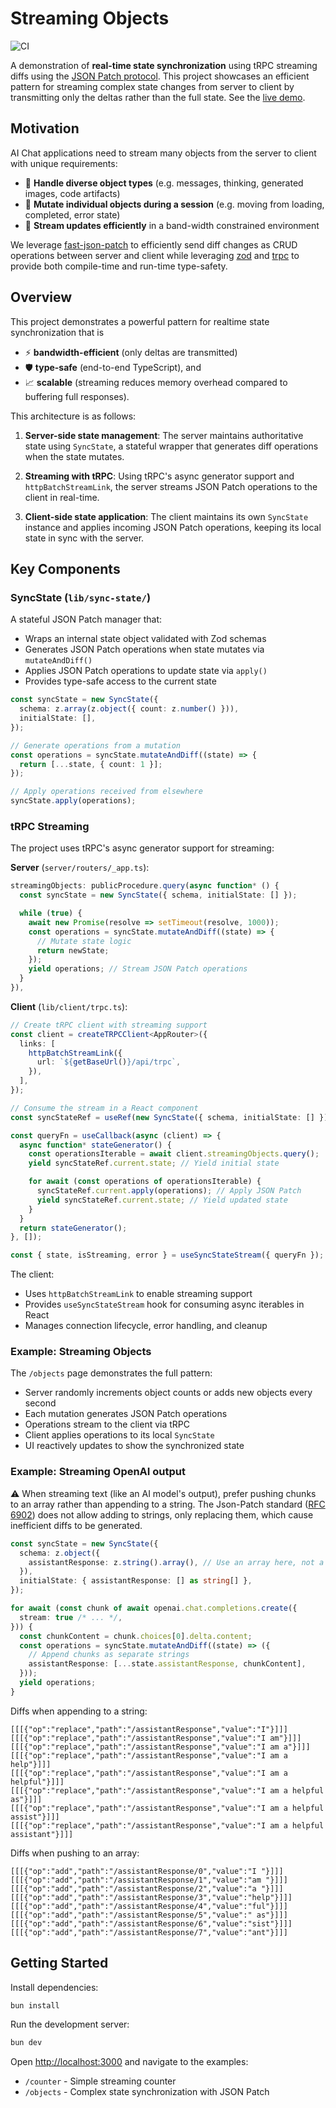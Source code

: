 # Streaming Objects

![CI](https://github.com/tianhuil/streaming-objects/actions/workflows/ci.yaml/badge.svg)

A demonstration of **real-time state synchronization** using tRPC streaming
diffs using the [JSON Patch protocol](https://jsonpatch.com/). This project
showcases an efficient pattern for streaming complex state changes from server
to client by transmitting only the deltas rather than the full state. See the
[live demo](https://streaming-objects.vercel.app/).

## Motivation

AI Chat applications need to stream many objects from the server to client with
unique requirements:

- 🎨 **Handle diverse object types** (e.g. messages, thinking, generated images,
  code artifacts)
- 🔄 **Mutate individual objects during a session** (e.g. moving from loading,
  completed, error state)
- 📡 **Stream updates efficiently** in a band-width constrained environment

We leverage [fast-json-patch](https://www.npmjs.com/package/fast-json-patch) to
efficiently send diff changes as CRUD operations between server and client while
leveraging [zod](https://zod.dev/) and [trpc](https://trpc.io/) to provide both
compile-time and run-time type-safety.

## Overview

This project demonstrates a powerful pattern for realtime state synchronization
that is

- ⚡ **bandwidth-efficient** (only deltas are transmitted)
- 🛡️ **type-safe** (end-to-end TypeScript), and
- 📈 **scalable** (streaming reduces memory overhead compared to buffering full
  responses).

This architecture is as follows:

1. **Server-side state management**: The server maintains authoritative state
   using `SyncState`, a stateful wrapper that generates diff operations when the
   state mutates.

2. **Streaming with tRPC**: Using tRPC's async generator support and
   `httpBatchStreamLink`, the server streams JSON Patch operations to the client
   in real-time.

3. **Client-side state application**: The client maintains its own `SyncState`
   instance and applies incoming JSON Patch operations, keeping its local state
   in sync with the server.

## Key Components

### SyncState (`lib/sync-state/`)

A stateful JSON Patch manager that:

- Wraps an internal state object validated with Zod schemas
- Generates JSON Patch operations when state mutates via `mutateAndDiff()`
- Applies JSON Patch operations to update state via `apply()`
- Provides type-safe access to the current state

```typescript
const syncState = new SyncState({
  schema: z.array(z.object({ count: z.number() })),
  initialState: [],
});

// Generate operations from a mutation
const operations = syncState.mutateAndDiff((state) => {
  return [...state, { count: 1 }];
});

// Apply operations received from elsewhere
syncState.apply(operations);
```

### tRPC Streaming

The project uses tRPC's async generator support for streaming:

**Server** (`server/routers/_app.ts`):

```typescript
streamingObjects: publicProcedure.query(async function* () {
  const syncState = new SyncState({ schema, initialState: [] });

  while (true) {
    await new Promise(resolve => setTimeout(resolve, 1000));
    const operations = syncState.mutateAndDiff((state) => {
      // Mutate state logic
      return newState;
    });
    yield operations; // Stream JSON Patch operations
  }
}),
```

**Client** (`lib/client/trpc.ts`):

```typescript
// Create tRPC client with streaming support
const client = createTRPCClient<AppRouter>({
  links: [
    httpBatchStreamLink({
      url: `${getBaseUrl()}/api/trpc`,
    }),
  ],
});

// Consume the stream in a React component
const syncStateRef = useRef(new SyncState({ schema, initialState: [] }));

const queryFn = useCallback(async (client) => {
  async function* stateGenerator() {
    const operationsIterable = await client.streamingObjects.query();
    yield syncStateRef.current.state; // Yield initial state

    for await (const operations of operationsIterable) {
      syncStateRef.current.apply(operations); // Apply JSON Patch
      yield syncStateRef.current.state; // Yield updated state
    }
  }
  return stateGenerator();
}, []);

const { state, isStreaming, error } = useSyncStateStream({ queryFn });
```

The client:

- Uses `httpBatchStreamLink` to enable streaming support
- Provides `useSyncStateStream` hook for consuming async iterables in React
- Manages connection lifecycle, error handling, and cleanup

### Example: Streaming Objects

The `/objects` page demonstrates the full pattern:

- Server randomly increments object counts or adds new objects every second
- Each mutation generates JSON Patch operations
- Operations stream to the client via tRPC
- Client applies operations to its local `SyncState`
- UI reactively updates to show the synchronized state

### Example: Streaming OpenAI output

⚠️ When streaming text (like an AI model's output), prefer pushing chunks to an
array rather than appending to a string. The Json-Patch standard
([RFC 6902](https://datatracker.ietf.org/doc/html/rfc6902#section-4.1)) does not
allow adding to strings, only replacing them, which cause inefficient diffs to
be generated.

```typescript
const syncState = new SyncState({
  schema: z.object({
    assistantResponse: z.string().array(), // Use an array here, not a string
  }),
  initialState: { assistantResponse: [] as string[] },
});

for await (const chunk of await openai.chat.completions.create({
  stream: true /* ... */,
})) {
  const chunkContent = chunk.choices[0].delta.content;
  const operations = syncState.mutateAndDiff((state) => ({
    // Append chunks as separate strings
    assistantResponse: [...state.assistantResponse, chunkContent],
  }));
  yield operations;
}
```

Diffs when appending to a string:

```jsonl
[[[{"op":"replace","path":"/assistantResponse","value":"I"}]]]
[[[{"op":"replace","path":"/assistantResponse","value":"I am"}]]]
[[[{"op":"replace","path":"/assistantResponse","value":"I am a"}]]]
[[[{"op":"replace","path":"/assistantResponse","value":"I am a help"}]]]
[[[{"op":"replace","path":"/assistantResponse","value":"I am a helpful"}]]]
[[[{"op":"replace","path":"/assistantResponse","value":"I am a helpful as"}]]]
[[[{"op":"replace","path":"/assistantResponse","value":"I am a helpful assist"}]]]
[[[{"op":"replace","path":"/assistantResponse","value":"I am a helpful assistant"}]]]
```

Diffs when pushing to an array:

```jsonl
[[[{"op":"add","path":"/assistantResponse/0","value":"I "}]]]
[[[{"op":"add","path":"/assistantResponse/1","value":"am "}]]]
[[[{"op":"add","path":"/assistantResponse/2","value":"a "}]]]
[[[{"op":"add","path":"/assistantResponse/3","value":"help"}]]]
[[[{"op":"add","path":"/assistantResponse/4","value":"ful"}]]]
[[[{"op":"add","path":"/assistantResponse/5","value":" as"}]]]
[[[{"op":"add","path":"/assistantResponse/6","value":"sist"}]]]
[[[{"op":"add","path":"/assistantResponse/7","value":"ant"}]]]
```

## Getting Started

Install dependencies:

```bash
bun install
```

Run the development server:

```bash
bun dev
```

Open [http://localhost:3000](http://localhost:3000) and navigate to the
examples:

- `/counter` - Simple streaming counter
- `/objects` - Complex state synchronization with JSON Patch
